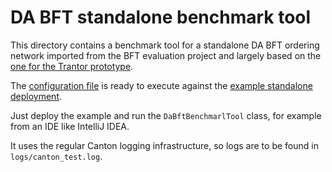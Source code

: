 # DA BFT standalone benchmark tool

This directory contains a benchmark tool for a standalone DA BFT ordering network imported from the BFT evaluation
project and largely based on the [one for the Trantor prototype].

The [configuration file] is ready to execute against the [example standalone deployment].

Just deploy the example and run the `DaBftBenchmarlTool` class, for example from an IDE like IntelliJ IDEA.

It uses the regular Canton logging infrastructure, so logs are to be found in `logs/canton_test.log`.

[one for the Trantor prototype]: https://github.com/DACH-NY/bft-evaluation/tree/main/trantor/benchmark/loadgen-client
[configuration file]: ../../../../../../../../../../resources/bftbenchmark-dabft.conf
[example standalone deployment]: ../../../../../../../../../../../main/scala/com/digitalasset/canton/synchronizer/sequencer/block/bftordering/examples/deployment/standalone
